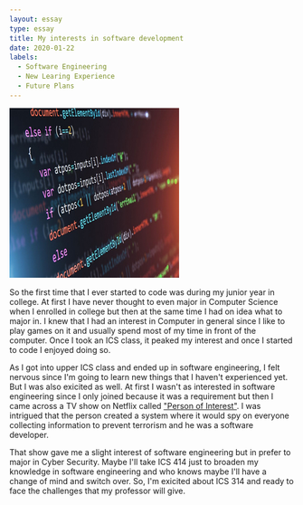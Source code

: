 ```yaml
---
layout: essay
type: essay
title: My interests in software development
date: 2020-01-22
labels:
  - Software Engineering
  - New Learing Experience
  - Future Plans
---
```

<img class="ui tiny left circular floated image" src="../images/software.png">

So the first time that I ever started to code was during my junior year in college. At first I have never thought to even major in Computer
Science when I enrolled in college but then at the same time I had on idea what to major in. I knew that I had an interest in Computer in
general since I like to play games on it and usually spend most of my time in front of the computer. Once I took an ICS class, it peaked 
my interest and once I started to code I enjoyed doing so.

As I got into upper ICS class and ended up in software engineering, I felt nervous since I'm going to learn new things that I haven't 
experienced yet. But I was also exicited as well. At first I wasn't as interested in software engineering since I only joined because it 
was a requirement but then I came across a TV show on Netflix called ["Person of Interest"](https://www.imdb.com/title/tt1839578/). I was
intrigued that the person created a system where it would spy on everyone collecting information to prevent terrorism and he was a software
developer.

That show gave me a slight interest of software engineering but in prefer to major in Cyber Security. Maybe I'll take ICS 414 just to 
broaden my knowledge in software engineering and who knows maybe I'll have a change of mind and switch over. So, I'm exicited about ICS
314 and ready to face the challenges that my professor will give.
